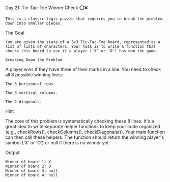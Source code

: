 Day 21: Tic-Tac-Toe Winner Check ⭕❌

    This is a classic logic puzzle that requires you to break the problem down into smaller pieces.

The Goal

    You are given the state of a 3x3 Tic-Tac-Toe board, represented as a list of lists of characters. Your task is to write a function that checks this board to see if a player ('X' or 'O') has won the game.
    
    Breaking Down the Problem

A player wins if they have three of their marks in a line. You need to check all 8 possible winning lines:

    The 3 horizontal rows.

    The 3 vertical columns.

    The 2 diagonals.

Hint

The core of this problem is systematically checking these 8 lines. It's a great idea to write separate helper functions to keep your code organized (e.g., checkRows(), checkColumns(), checkDiagonals()). Your main function can then call these helpers. The function should return the winning player's symbol ('X' or 'O') or null if there is no winner yet.

Output

    Winner of board 1: X
    Winner of board 2: O
    Winner of board 3: null
    Winner of board 4: null